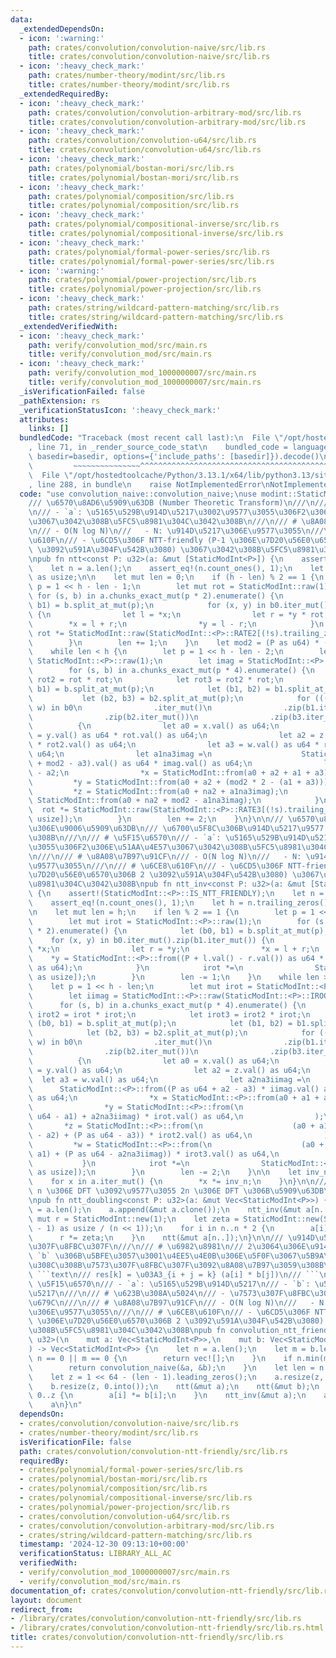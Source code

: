 ```yaml
---
data:
  _extendedDependsOn:
  - icon: ':warning:'
    path: crates/convolution/convolution-naive/src/lib.rs
    title: crates/convolution/convolution-naive/src/lib.rs
  - icon: ':heavy_check_mark:'
    path: crates/number-theory/modint/src/lib.rs
    title: crates/number-theory/modint/src/lib.rs
  _extendedRequiredBy:
  - icon: ':heavy_check_mark:'
    path: crates/convolution/convolution-arbitrary-mod/src/lib.rs
    title: crates/convolution/convolution-arbitrary-mod/src/lib.rs
  - icon: ':heavy_check_mark:'
    path: crates/convolution/convolution-u64/src/lib.rs
    title: crates/convolution/convolution-u64/src/lib.rs
  - icon: ':heavy_check_mark:'
    path: crates/polynomial/bostan-mori/src/lib.rs
    title: crates/polynomial/bostan-mori/src/lib.rs
  - icon: ':heavy_check_mark:'
    path: crates/polynomial/composition/src/lib.rs
    title: crates/polynomial/composition/src/lib.rs
  - icon: ':heavy_check_mark:'
    path: crates/polynomial/compositional-inverse/src/lib.rs
    title: crates/polynomial/compositional-inverse/src/lib.rs
  - icon: ':heavy_check_mark:'
    path: crates/polynomial/formal-power-series/src/lib.rs
    title: crates/polynomial/formal-power-series/src/lib.rs
  - icon: ':warning:'
    path: crates/polynomial/power-projection/src/lib.rs
    title: crates/polynomial/power-projection/src/lib.rs
  - icon: ':heavy_check_mark:'
    path: crates/string/wildcard-pattern-matching/src/lib.rs
    title: crates/string/wildcard-pattern-matching/src/lib.rs
  _extendedVerifiedWith:
  - icon: ':heavy_check_mark:'
    path: verify/convolution_mod/src/main.rs
    title: verify/convolution_mod/src/main.rs
  - icon: ':heavy_check_mark:'
    path: verify/convolution_mod_1000000007/src/main.rs
    title: verify/convolution_mod_1000000007/src/main.rs
  _isVerificationFailed: false
  _pathExtension: rs
  _verificationStatusIcon: ':heavy_check_mark:'
  attributes:
    links: []
  bundledCode: "Traceback (most recent call last):\n  File \"/opt/hostedtoolcache/Python/3.13.1/x64/lib/python3.13/site-packages/onlinejudge_verify/documentation/build.py\"\
    , line 71, in _render_source_code_stat\n    bundled_code = language.bundle(stat.path,\
    \ basedir=basedir, options={'include_paths': [basedir]}).decode()\n          \
    \         ~~~~~~~~~~~~~~~^^^^^^^^^^^^^^^^^^^^^^^^^^^^^^^^^^^^^^^^^^^^^^^^^^^^^^^^^^^^^^^^^^\n\
    \  File \"/opt/hostedtoolcache/Python/3.13.1/x64/lib/python3.13/site-packages/onlinejudge_verify/languages/rust.py\"\
    , line 288, in bundle\n    raise NotImplementedError\nNotImplementedError\n"
  code: "use convolution_naive::convolution_naive;\nuse modint::StaticModInt;\n\n\
    /// \u6570\u8AD6\u5909\u63DB (Number Theoretic Transform)\n///\n/// # \u5F15\u6570\
    \n/// - `a`: \u5165\u529B\u914D\u5217\u3002\u9577\u3055\u306F2\u306E\u51AA\u4E57\
    \u3067\u3042\u308B\u5FC5\u8981\u304C\u3042\u308B\n///\n/// # \u8A08\u7B97\u91CF\
    \n/// - O(N log N)\n///   - N: \u914D\u5217\u306E\u9577\u3055\n///\n/// # \u6CE8\
    \u610F\n/// - \u6CD5\u306F NTT-friendly (P-1 \u306E\u7D20\u56E0\u6570\u306B 2\
    \ \u3092\u591A\u304F\u542B\u3080) \u3067\u3042\u308B\u5FC5\u8981\u304C\u3042\u308B\
    \npub fn ntt<const P: u32>(a: &mut [StaticModInt<P>]) {\n    assert!(StaticModInt::<P>::IS_NTT_FRIENDLY);\n\
    \    let n = a.len();\n    assert_eq!(n.count_ones(), 1);\n    let h = n.trailing_zeros()\
    \ as usize;\n\n    let mut len = 0;\n    if (h - len) % 2 == 1 {\n        let\
    \ p = 1 << h - len - 1;\n        let mut rot = StaticModInt::raw(1);\n       \
    \ for (s, b) in a.chunks_exact_mut(p * 2).enumerate() {\n            let (b0,\
    \ b1) = b.split_at_mut(p);\n            for (x, y) in b0.iter_mut().zip(b1.iter_mut())\
    \ {\n                let l = *x;\n                let r = *y * rot;\n        \
    \        *x = l + r;\n                *y = l - r;\n            }\n           \
    \ rot *= StaticModInt::raw(StaticModInt::<P>::RATE2[(!s).trailing_zeros() as usize]);\n\
    \        }\n        len += 1;\n    }\n    let mod2 = (P as u64) * (P as u64);\n\
    \    while len < h {\n        let p = 1 << h - len - 2;\n        let mut rot =\
    \ StaticModInt::<P>::raw(1);\n        let imag = StaticModInt::<P>::raw(StaticModInt::<P>::ROOT[2]);\n\
    \        for (s, b) in a.chunks_exact_mut(p * 4).enumerate() {\n            let\
    \ rot2 = rot * rot;\n            let rot3 = rot2 * rot;\n            let (b0,\
    \ b1) = b.split_at_mut(p);\n            let (b1, b2) = b1.split_at_mut(p);\n \
    \           let (b2, b3) = b2.split_at_mut(p);\n            for (((x, y), z),\
    \ w) in b0\n                .iter_mut()\n                .zip(b1.iter_mut())\n\
    \                .zip(b2.iter_mut())\n                .zip(b3.iter_mut())\n  \
    \          {\n                let a0 = x.val() as u64;\n                let a1\
    \ = y.val() as u64 * rot.val() as u64;\n                let a2 = z.val() as u64\
    \ * rot2.val() as u64;\n                let a3 = w.val() as u64 * rot3.val() as\
    \ u64;\n                let a1na3imag =\n                    StaticModInt::<P>::from(a1\
    \ + mod2 - a3).val() as u64 * imag.val() as u64;\n                let na2 = mod2\
    \ - a2;\n                *x = StaticModInt::from(a0 + a2 + a1 + a3);\n       \
    \         *y = StaticModInt::from(a0 + a2 + (mod2 * 2 - (a1 + a3)));\n       \
    \         *z = StaticModInt::from(a0 + na2 + a1na3imag);\n                *w =\
    \ StaticModInt::from(a0 + na2 + mod2 - a1na3imag);\n            }\n          \
    \  rot *= StaticModInt::raw(StaticModInt::<P>::RATE3[(!s).trailing_zeros() as\
    \ usize]);\n        }\n        len += 2;\n    }\n}\n\n/// \u6570\u8AD6\u5909\u63DB\
    \u306E\u9006\u5909\u63DB\n/// \u6700\u5F8C\u306B\u914D\u5217\u9577 N \u3067\u5272\
    \u308B\n///\n/// # \u5F15\u6570\n/// - `a`: \u5165\u529B\u914D\u5217\u3002\u9577\
    \u3055\u306F2\u306E\u51AA\u4E57\u3067\u3042\u308B\u5FC5\u8981\u304C\u3042\u308B\
    \n///\n/// # \u8A08\u7B97\u91CF\n/// - O(N log N)\n///   - N: \u914D\u5217\u306E\
    \u9577\u3055\n///\n/// # \u6CE8\u610F\n/// - \u6CD5\u306F NTT-friendly (P-1 \u306E\
    \u7D20\u56E0\u6570\u306B 2 \u3092\u591A\u304F\u542B\u3080) \u3067\u3042\u308B\u5FC5\
    \u8981\u304C\u3042\u308B\npub fn ntt_inv<const P: u32>(a: &mut [StaticModInt<P>])\
    \ {\n    assert!(StaticModInt::<P>::IS_NTT_FRIENDLY);\n    let n = a.len();\n\
    \    assert_eq!(n.count_ones(), 1);\n    let h = n.trailing_zeros() as usize;\n\
    \n    let mut len = h;\n    if len % 2 == 1 {\n        let p = 1 << h - len;\n\
    \        let mut irot = StaticModInt::<P>::raw(1);\n        for (s, b) in a.chunks_exact_mut(p\
    \ * 2).enumerate() {\n            let (b0, b1) = b.split_at_mut(p);\n        \
    \    for (x, y) in b0.iter_mut().zip(b1.iter_mut()) {\n                let l =\
    \ *x;\n                let r = *y;\n                *x = l + r;\n            \
    \    *y = StaticModInt::<P>::from((P + l.val() - r.val()) as u64 * irot.val()\
    \ as u64);\n            }\n            irot *=\n                StaticModInt::<P>::raw(StaticModInt::<P>::IRATE2[(!s).trailing_zeros()\
    \ as usize]);\n        }\n        len -= 1;\n    }\n    while len > 0 {\n    \
    \    let p = 1 << h - len;\n        let mut irot = StaticModInt::<P>::raw(1);\n\
    \        let iimag = StaticModInt::<P>::raw(StaticModInt::<P>::IROOT[2]);\n  \
    \      for (s, b) in a.chunks_exact_mut(p * 4).enumerate() {\n            let\
    \ irot2 = irot * irot;\n            let irot3 = irot2 * irot;\n            let\
    \ (b0, b1) = b.split_at_mut(p);\n            let (b1, b2) = b1.split_at_mut(p);\n\
    \            let (b2, b3) = b2.split_at_mut(p);\n            for (((x, y), z),\
    \ w) in b0\n                .iter_mut()\n                .zip(b1.iter_mut())\n\
    \                .zip(b2.iter_mut())\n                .zip(b3.iter_mut())\n  \
    \          {\n                let a0 = x.val() as u64;\n                let a1\
    \ = y.val() as u64;\n                let a2 = z.val() as u64;\n              \
    \  let a3 = w.val() as u64;\n                let a2na3iimag =\n              \
    \      StaticModInt::<P>::from((P as u64 + a2 - a3) * iimag.val() as u64).val()\
    \ as u64;\n                *x = StaticModInt::<P>::from(a0 + a1 + a2 + a3);\n\
    \                *y = StaticModInt::<P>::from(\n                    (a0 + (P as\
    \ u64 - a1) + a2na3iimag) * irot.val() as u64,\n                );\n         \
    \       *z = StaticModInt::<P>::from(\n                    (a0 + a1 + (P as u64\
    \ - a2) + (P as u64 - a3)) * irot2.val() as u64,\n                );\n       \
    \         *w = StaticModInt::<P>::from(\n                    (a0 + (P as u64 -\
    \ a1) + (P as u64 - a2na3iimag)) * irot3.val() as u64,\n                );\n \
    \           }\n            irot *=\n                StaticModInt::<P>::raw(StaticModInt::<P>::IRATE3[(!s).trailing_zeros()\
    \ as usize]);\n        }\n        len -= 2;\n    }\n\n    let inv_n = StaticModInt::<P>::new(n).inv();\n\
    \    for x in a.iter_mut() {\n        *x *= inv_n;\n    }\n}\n\n/// \u9577\u3055\
    \ n \u306E DFT \u3092\u9577\u3055 2n \u306E DFT \u306B\u5909\u63DB\u3059\u308B\
    \npub fn ntt_doubling<const P: u32>(a: &mut Vec<StaticModInt<P>>) {\n    let n\
    \ = a.len();\n    a.append(&mut a.clone());\n    ntt_inv(&mut a[n..]);\n    let\
    \ mut r = StaticModInt::new(1);\n    let zeta = StaticModInt::new(StaticModInt::<P>::G).pow((P\
    \ - 1) as usize / (n << 1));\n    for i in n..n * 2 {\n        a[i] *= r;\n  \
    \      r *= zeta;\n    }\n    ntt(&mut a[n..]);\n}\n\n/// \u914D\u5217\u306E\u7573\
    \u307F\u8FBC\u307F\n///\n/// # \u6982\u8981\n/// 2\u3064\u306E\u914D\u5217 `a`,\
    \ `b` \u306B\u5BFE\u3057\u3001\u4EE5\u4E0B\u306E\u5F0F\u3067\u5B9A\u7FA9\u3055\
    \u308C\u308B\u7573\u307F\u8FBC\u307F\u3092\u8A08\u7B97\u3059\u308B\uFF1A\n///\
    \ ```text\n/// res[k] = \u03A3_{i + j = k} (a[i] * b[j])\n/// ```\n///\n/// #\
    \ \u5F15\u6570\n/// - `a`: \u5165\u529B\u914D\u5217\n/// - `b`: \u5165\u529B\u914D\
    \u5217\n///\n/// # \u623B\u308A\u5024\n/// - \u7573\u307F\u8FBC\u307F\u306E\u7D50\
    \u679C\n///\n/// # \u8A08\u7B97\u91CF\n/// - O(N log N)\n///   - N: \u914D\u5217\
    \u306E\u9577\u3055\n///\n/// # \u6CE8\u610F\n/// - \u6CD5\u306F NTT-friendly (P-1\
    \ \u306E\u7D20\u56E0\u6570\u306B 2 \u3092\u591A\u304F\u542B\u3080) \u3067\u3042\
    \u308B\u5FC5\u8981\u304C\u3042\u308B\npub fn convolution_ntt_friendly<const P:\
    \ u32>(\n    mut a: Vec<StaticModInt<P>>,\n    mut b: Vec<StaticModInt<P>>,\n\
    ) -> Vec<StaticModInt<P>> {\n    let n = a.len();\n    let m = b.len();\n    if\
    \ n == 0 || m == 0 {\n        return vec![];\n    }\n    if n.min(m) <= 60 {\n\
    \        return convolution_naive(&a, &b);\n    }\n    let len = n + m - 1;\n\
    \    let z = 1 << 64 - (len - 1).leading_zeros();\n    a.resize(z, 0.into());\n\
    \    b.resize(z, 0.into());\n    ntt(&mut a);\n    ntt(&mut b);\n    for i in\
    \ 0..z {\n        a[i] *= b[i];\n    }\n    ntt_inv(&mut a);\n    a.truncate(len);\n\
    \    a\n}\n"
  dependsOn:
  - crates/convolution/convolution-naive/src/lib.rs
  - crates/number-theory/modint/src/lib.rs
  isVerificationFile: false
  path: crates/convolution/convolution-ntt-friendly/src/lib.rs
  requiredBy:
  - crates/polynomial/formal-power-series/src/lib.rs
  - crates/polynomial/bostan-mori/src/lib.rs
  - crates/polynomial/composition/src/lib.rs
  - crates/polynomial/compositional-inverse/src/lib.rs
  - crates/polynomial/power-projection/src/lib.rs
  - crates/convolution/convolution-u64/src/lib.rs
  - crates/convolution/convolution-arbitrary-mod/src/lib.rs
  - crates/string/wildcard-pattern-matching/src/lib.rs
  timestamp: '2024-12-30 09:13:10+00:00'
  verificationStatus: LIBRARY_ALL_AC
  verifiedWith:
  - verify/convolution_mod_1000000007/src/main.rs
  - verify/convolution_mod/src/main.rs
documentation_of: crates/convolution/convolution-ntt-friendly/src/lib.rs
layout: document
redirect_from:
- /library/crates/convolution/convolution-ntt-friendly/src/lib.rs
- /library/crates/convolution/convolution-ntt-friendly/src/lib.rs.html
title: crates/convolution/convolution-ntt-friendly/src/lib.rs
---
```

